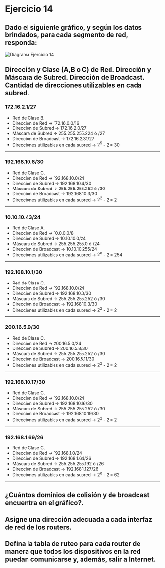 # Ejercicio 14

## Dado el siguiente gráfico, y según los datos brindados, para cada segmento de red, responda:

![Diagrama Ejercicio 14](../Recursos-práctica2/Ejercicio14-Diagrama.png)

## Dirección y Clase (A,B o C) de Red. Dirección y Máscara de Subred. Dirección de Broadcast. Cantidad de direcciones utilizables en cada subred.

### 172.16.2.1/27

- Red de Clase B.
- Dirección de Red -> 172.16.0.0/16
- Dirección de Subred -> 172.16.2.0/27
- Máscara de Subred -> 255.255.255.224 ó /27
- Dirección de Broadcast -> 172.16.2.31/27
- Direcciones utilizables en cada subred -> $2^{5}$ - 2 = 30

---

### 192.168.10.6/30

- Red de Clase C.
- Dirección de Red -> 192.168.10.0/24
- Dirección de Subred -> 192.168.10.4/30
- Máscara de Subred -> 255.255.255.252 ó /30
- Dirección de Broadcast -> 192.168.10.3/30
- Direcciones utilizables en cada subred -> $2^{2}$ - 2 = 2

---

### 10.10.10.43/24

- Red de Clase A.
- Dirección de Red -> 10.0.0.0/8
- Dirección de Subred -> 10.10.10.0/24
- Máscara de Subred -> 255.255.255.0 ó /24
- Dirección de Broadcast -> 10.10.10.255/24
- Direcciones utilizables en cada subred -> $2^{8}$ - 2 = 254

---

### 192.168.10.1/30

- Red de Clase C.
- Dirección de Red -> 192.168.10.0/24 
- Dirección de Subred -> 192.168.10.0/30
- Máscara de Subred -> 255.255.255.252 ó /30
- Dirección de Broadcast -> 192.168.10.3/30
- Direcciones utilizables en cada subred -> $2^{2}$ - 2 = 2

---

### 200.16.5.9/30

- Red de Clase C.
- Dirección de Red -> 200.16.5.0/24
- Dirección de Subred -> 200.16.5.8/30
- Máscara de Subred -> 255.255.255.252 ó /30
- Dirección de Broadcast -> 200.16.5.11/30
- Direcciones utilizables en cada subred -> $2^{2}$ - 2 = 2

---

### 192.168.10.17/30

- Red de Clase C.
- Dirección de Red -> 192.168.10.0/24
- Dirección de Subred -> 192.168.10.16/30
- Máscara de Subred -> 255.255.255.252 ó /30
- Dirección de Broadcast -> 192.168.10.19/30
- Direcciones utilizables en cada subred -> $2^{2}$ - 2 = 2

---

### 192.168.1.69/26

- Red de Clase C.
- Dirección de Red -> 192.168.1.0/24
- Dirección de Subred -> 192.168.1.64/26
- Máscara de Subred -> 255.255.255.192 ó /26
- Dirección de Broadcast -> 192.168.1.127/26
- Direcciones utilizables en cada subred -> $2^{6}$ - 2 = 62

---

## ¿Cuántos dominios de colisión y de broadcast encuentra en el gráfico?.

## Asigne una dirección adecuada a cada interfaz de red de los routers.

## Defina la tabla de ruteo para cada router de manera que todos los dispositivos en la red puedan comunicarse y, además, salir a Internet.